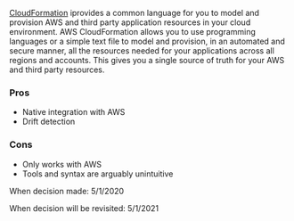 [CloudFormation](https://aws.amazon.com/cloudformation/) iprovides a common language for you to model and provision AWS and third party application resources in your cloud environment. AWS CloudFormation allows you to use programming languages or a simple text file to model and provision, in an automated and secure manner, all the resources needed for your applications across all regions and accounts. This gives you a single source of truth for your AWS and third party resources. 

### Pros
* Native integration with AWS
* Drift detection

### Cons
* Only works with AWS
* Tools and syntax are arguably unintuitive 

When decision made: 5/1/2020

When decision will be revisited: 5/1/2021
